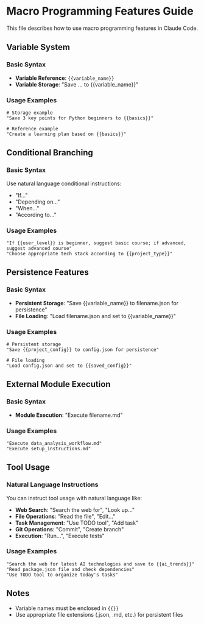 # Macro Programming Features Guide

This file describes how to use macro programming features in Claude Code.

## Variable System

### Basic Syntax
- **Variable Reference**: `{{variable_name}}`
- **Variable Storage**: "Save ... to {{variable_name}}"

### Usage Examples
```
# Storage example
"Save 3 key points for Python beginners to {{basics}}"

# Reference example
"Create a learning plan based on {{basics}}"
```

## Conditional Branching

### Basic Syntax
Use natural language conditional instructions:
- "If..."
- "Depending on..."
- "When..."
- "According to..."

### Usage Examples
```
"If {{user_level}} is beginner, suggest basic course; if advanced, suggest advanced course"
"Choose appropriate tech stack according to {{project_type}}"
```

## Persistence Features

### Basic Syntax
- **Persistent Storage**: "Save {{variable_name}} to filename.json for persistence"
- **File Loading**: "Load filename.json and set to {{variable_name}}"

### Usage Examples
```
# Persistent storage
"Save {{project_config}} to config.json for persistence"

# File loading
"Load config.json and set to {{saved_config}}"
```

## External Module Execution

### Basic Syntax
- **Module Execution**: "Execute filename.md"

### Usage Examples
```
"Execute data_analysis_workflow.md"
"Execute setup_instructions.md"
```

## Tool Usage

### Natural Language Instructions
You can instruct tool usage with natural language like:

- **Web Search**: "Search the web for", "Look up..."
- **File Operations**: "Read the file", "Edit..."
- **Task Management**: "Use TODO tool", "Add task"
- **Git Operations**: "Commit", "Create branch"
- **Execution**: "Run...", "Execute tests"

### Usage Examples
```
"Search the web for latest AI technologies and save to {{ai_trends}}"
"Read package.json file and check dependencies"
"Use TODO tool to organize today's tasks"
```

## Notes

- Variable names must be enclosed in `{{}}`
- Use appropriate file extensions (.json, .md, etc.) for persistent files